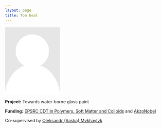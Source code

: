 ```yaml
---
layout: page
title: Tom Neal
---
```


<img src="img/placeholder.png" alt="Tom Neal" class="gallery">

**Project:** Towards water-borne gloss paint

**Funding:** [EPSRC CDT in Polymers, Soft Matter and Colloids](http://www.polymercentre.org.uk/centre-for-doctoral-training/) and [AkzoNobel](https://www.akzonobel.com)

Co-supervised by [Oleksandr (Sasha) Mykhaylyk](https://www.sheffield.ac.uk/chemistry/staff/profiles/oleksandr_mykhaylyk)
